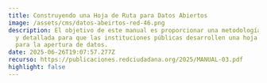 ```yaml
---
title: Construyendo una Hoja de Ruta para Datos Abiertos
image: /assets/cms/datos-abeirtos-red-46.png
description: El objetivo de este manual es proporcionar una metodología práctica
  y detallada para que las instituciones públicas desarrollen una hoja de ruta
  para la apertura de datos.
date: 2025-06-26T19:07:57.277Z
recurso: https://publicaciones.redciudadana.org/2025/MANUAL-03.pdf
highlight: false
---
```

